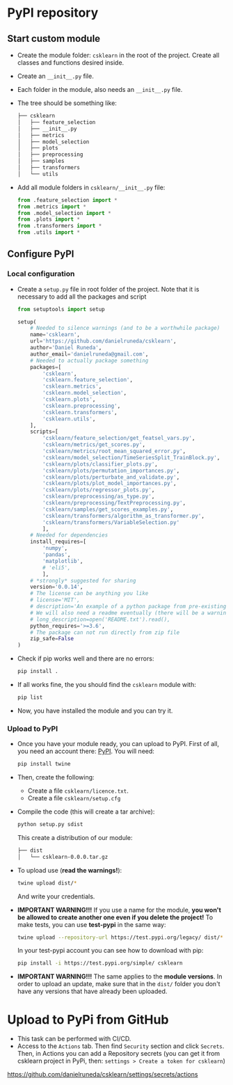 # PyPI repository

## Start custom module

- Create the module folder: `csklearn` in the root of the project. Create all classes and functions desired inside.
- Create an `__init__.py` file.
- Each folder in the module, also needs an `__init__.py` file.
- The tree should be something like:

  ```bash
  ├── csklearn
  │   ├── feature_selection
  │   ├── __init__.py
  │   ├── metrics
  │   ├── model_selection
  │   ├── plots
  │   ├── preprocessing
  │   ├── samples
  │   ├── transformers
  │   └── utils
  ```
- Add all module folders in `csklearn/__init__.py` file:

  ```python
  from .feature_selection import *
  from .metrics import *
  from .model_selection import *
  from .plots import *
  from .transformers import *
  from .utils import *
  ```

## Configure PyPI

### Local configuration

- Create a `setup.py` file in root folder of the project. Note that it is necessary to add all the packages and script

  ```python
  from setuptools import setup

  setup(
      # Needed to silence warnings (and to be a worthwhile package)
      name='csklearn',
      url='https://github.com/danielruneda/csklearn',
      author='Daniel Runeda',
      author_email='danielruneda@gmail.com',
      # Needed to actually package something
      packages=[
          'csklearn', 
          'csklearn.feature_selection',
          'csklearn.metrics',
          'csklearn.model_selection',
          'csklearn.plots',
          'csklearn.preprocessing',
          'csklearn.transformers',
          'csklearn.utils',
      ],
      scripts=[
          'csklearn/feature_selection/get_featsel_vars.py',
          'csklearn/metrics/get_scores.py',
          'csklearn/metrics/root_mean_squared_error.py',
          'csklearn/model_selection/TimeSeriesSplit_TrainBlock.py',
          'csklearn/plots/classifier_plots.py',
          'csklearn/plots/permutation_importances.py',
          'csklearn/plots/perturbate_and_validate.py',
          'csklearn/plots/plot_model_importances.py',
          'csklearn/plots/regressor_plots.py',
          'csklearn/preprocessing/as_type.py',
          'csklearn/preprocessing/TextPreprocessing.py',
          'csklearn/samples/get_scores_examples.py',
          'csklearn/transformers/algorithm_as_transformer.py',
          'csklearn/transformers/VariableSelection.py'
          ],
      # Needed for dependencies
      install_requires=[
          'numpy',
          'pandas',
          'matplotlib',
          # 'eli5',
          ],
      # *strongly* suggested for sharing
      version='0.0.14',
      # The license can be anything you like
      # license='MIT',
      # description='An example of a python package from pre-existing code',
      # We will also need a readme eventually (there will be a warning)
      # long_description=open('README.txt').read(),
      python_requires='>=3.6',
      # The package can not run directly from zip file
      zip_safe=False
  )
  ```
- Check if pip works well and there are no errors:

  ```bash
  pip install .
  ```
- If all works fine, the you should find the `csklearn` module with:

  ```bash
  pip list
  ```
- Now, you have installed the module and you can try it.

### Upload to PyPI

- Once you have your module ready, you can upload to PyPI. First of all, you need an account there: [PyPI](https://pypi.org/). You will need:

  ```bash
  pip install twine
  ```
- Then, create the following:

  - Create a file `csklearn/licence.txt`.
  - Create a file `csklearn/setup.cfg`
- Compile the code (this will create a tar archive):

  ```bash
  python setup.py sdist
  ```

  This create a distribution of our module:

  ```bash
  ├── dist
  │   └── csklearn-0.0.0.tar.gz
  ```
- To upload use (**read the warnings!**):

  ```bash
  twine upload dist/*
  ```

  And write your credentials.
- **IMPORTANT WARNING!!!** If you use a name for the module, **you won't be allowed to create another one even if you delete the project!** To make tests, you can use **test-pypi** in the same way:

  ```bash
  twine upload --repository-url https://test.pypi.org/legacy/ dist/*
  ```

  In your test-pypi account you can see how to download with pip:

  ```bash
  pip install -i https://test.pypi.org/simple/ csklearn
  ```
- **IMPORTANT WARNING!!!** The same applies to the **module versions**. In order to upload an update, make sure that in the `dist/` folder you don't have any versions that have already been uploaded.


# Upload to PyPi from GitHub

- This task can be performed with CI/CD.
- Access to the `Actions` tab. Then find `Security` section and click `Secrets`. Then, in Actions you can add a Repository secrets (you can get it from csklearn project in PyPi, then: `settings > Create a token for csklearn`)

https://github.com/danielruneda/csklearn/settings/secrets/actions
